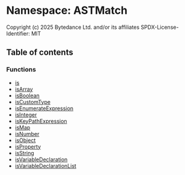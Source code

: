 # Namespace: ASTMatch

Copyright (c) 2025 Bytedance Ltd. and/or its affiliates
SPDX-License-Identifier: MIT

## Table of contents

### Functions

* [is](/auto-docs/editor/functions/ASTMatch.is.md)
* [isArray](/auto-docs/editor/functions/ASTMatch.isArray.md)
* [isBoolean](/auto-docs/editor/functions/ASTMatch.isBoolean.md)
* [isCustomType](/auto-docs/editor/functions/ASTMatch.isCustomType.md)
* [isEnumerateExpression](/auto-docs/editor/functions/ASTMatch.isEnumerateExpression.md)
* [isInteger](/auto-docs/editor/functions/ASTMatch.isInteger.md)
* [isKeyPathExpression](/auto-docs/editor/functions/ASTMatch.isKeyPathExpression.md)
* [isMap](/auto-docs/editor/functions/ASTMatch.isMap.md)
* [isNumber](/auto-docs/editor/functions/ASTMatch.isNumber.md)
* [isObject](/auto-docs/editor/functions/ASTMatch.isObject.md)
* [isProperty](/auto-docs/editor/functions/ASTMatch.isProperty.md)
* [isString](/auto-docs/editor/functions/ASTMatch.isString.md)
* [isVariableDeclaration](/auto-docs/editor/functions/ASTMatch.isVariableDeclaration.md)
* [isVariableDeclarationList](/auto-docs/editor/functions/ASTMatch.isVariableDeclarationList.md)
